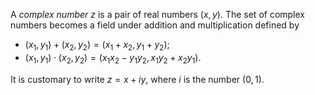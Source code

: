 A *complex number* $z$ is a pair of real numbers $(x, y)$. The set of complex numbers becomes a field under addition and multiplication defined by

- $(x_1, y_1) + (x_2, y_2) = (x_1 + x_2, y_1 + y_2)$;
- $(x_1, y_1) \cdot (x_2, y_2) = (x_1 x_2 - y_1 y_2 , x_1 y_2 + x_2 y_1)$.

It is customary to write $z = x + iy$, where $i$ is the number $(0, 1)$.
